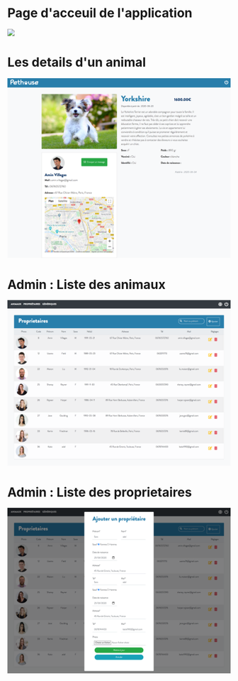 # Page d'acceuil de l'application
![](screencapture-pethouse-index.png)
# Les details d'un animal
![](screencaptureanimal-details.png)
# Admin : Liste des animaux
![](screencaptureliste-animaux.png)
# Admin : Liste des proprietaires
![](screencapture-proprietaire-list.png)
